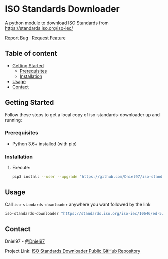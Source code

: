 <!-- PROJECT INTRO -->

ISO Standards Downloader
========================

A python module to download ISO Standards from https://standards.iso.org/iso-iec/

[Report Bug](https://github.com/Dniel97/iso-standards-downloader/issues)
·
[Request Feature](https://github.com/Dniel97/iso-standards-downloader/issues)


## Table of content

- [Getting Started](#getting-started)
    - [Prerequisites](#prerequisites)
    - [Installation](#installation)
- [Usage](#usage)
- [Contact](#contact)


<!-- GETTING STARTED -->
## Getting Started

Follow these steps to get a local copy of iso-standards-downloader up and running:

### Prerequisites

* Python 3.6+ installed (with pip)

### Installation
1. Execute:
   ```sh
   pip3 install --user --upgrade "https://github.com/Dniel97/iso-standards-downloader/archive/refs/heads/master.zip"
   ```
   
<!-- USAGE EXAMPLES -->
## Usage

Call `iso-standards-downloader` anywhere you want followed by the link

```sh
iso-standards-downloader "https://standards.iso.org/iso-iec/10646/ed-5/"
```

<!-- Contact -->
## Contact

Dniel97 - [@Dniel97](https://github.com/Dniel97)

Project Link: [ISO Standards Downloader Public GitHub Repository](https://github.com/Dniel97/iso-standards-downloader)